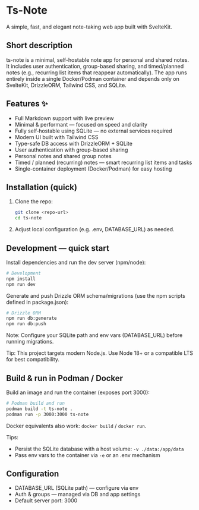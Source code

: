 # Ts-Note

A simple, fast, and elegant note-taking web app built with SvelteKit.

## Short description
ts-note is a minimal, self-hostable note app for personal and shared notes. It
includes user authentication, group-based sharing, and timed/planned notes
(e.g., recurring list items that reappear automatically). The app runs entirely
inside a single Docker/Podman container and depends only on SvelteKit,
DrizzleORM, Tailwind CSS, and SQLite.

## Features ✨
- Full Markdown support with live preview
- Minimal & performant — focused on speed and clarity
- Fully self‑hostable using SQLite — no external services required
- Modern UI built with Tailwind CSS
- Type-safe DB access with DrizzleORM + SQLite
- User authentication with group-based sharing
- Personal notes and shared group notes
- Timed / planned (recurring) notes — smart recurring list items and tasks
- Single-container deployment (Docker/Podman) for easy hosting

## Installation (quick)
1. Clone the repo:
   ```bash
   git clone <repo-url>
   cd ts-note
   ```
2. Adjust local configuration (e.g. .env, DATABASE_URL) as needed.

## Development — quick start
Install dependencies and run the dev server (npm/node):
```bash
# Development
npm install
npm run dev
```

Generate and push Drizzle ORM schema/migrations (use the npm scripts defined in package.json):
```bash
# Drizzle ORM
npm run db:generate
npm run db:push
```

Note: Configure your SQLite path and env vars (DATABASE_URL) before running migrations.

Tip: This project targets modern Node.js. Use Node 18+ or a compatible LTS for best compatibility.

## Build & run in Podman / Docker
Build an image and run the container (exposes port 3000):
```bash
# Podman build and run
podman build -t ts-note .
podman run -p 3000:3000 ts-note
```
Docker equivalents also work: `docker build` / `docker run`.

Tips:
- Persist the SQLite database with a host volume: `-v ./data:/app/data`
- Pass env vars to the container via `-e` or an .env mechanism

## Configuration
- DATABASE_URL (SQLite path) — configure via env
- Auth & groups — managed via DB and app settings
- Default server port: 3000